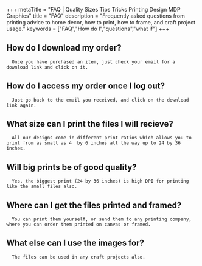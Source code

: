 +++
metaTitle = "FAQ | Quality Sizes Tips Tricks Printing Design MDP Graphics"
title = "FAQ"
description = "Frequently asked questions from printing advice to home decor, how to print, how to frame, and craft project usage."
keywords = ["FAQ","How do I","questions","what if"]
+++


## How do I download my order?
      Once you have purchased an item, just check your email for a download link and click on it. 

## How do I access my order once I log out?
      Just go back to the email you received, and click on the download link again. 

## What size can I print the files I will recieve?
      All our designs come in different print ratios which allows you to print from as small as 4  by 6 inches all the way up to 24 by 36 inches.

## Will big prints be of good quality?
      Yes, the biggest print (24 by 36 inches) is high DPI for printing like the small files also.

## Where can I get the files printed and framed?
      You can print them yourself, or send them to any printing company, where you can order them printed on canvas or framed.

## What else can I use the images for?
      The files can be used in any craft projects also.
